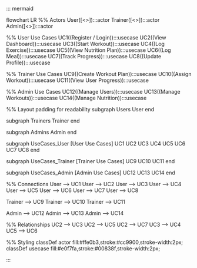 ::: mermaid


flowchart LR
  %% Actors
  User([<<User>>]):::actor
  Trainer([<<Trainer>>]):::actor
  Admin([<<Admin>>]):::actor

  %% User Use Cases
  UC1((Register / Login)):::usecase
  UC2((View Dashboard)):::usecase
  UC3((Start Workout)):::usecase
  UC4((Log Exercise)):::usecase
  UC5((View Nutrition Plan)):::usecase
  UC6((Log Meal)):::usecase
  UC7((Track Progress)):::usecase
  UC8((Update Profile)):::usecase

  %% Trainer Use Cases
  UC9((Create Workout Plan)):::usecase
  UC10((Assign Workout)):::usecase
  UC11((View User Progress)):::usecase

  %% Admin Use Cases
  UC12((Manage Users)):::usecase
  UC13((Manage Workouts)):::usecase
  UC14((Manage Nutrition)):::usecase

  %% Layout padding for readability
  subgraph Users
    User
  end

  subgraph Trainers
    Trainer
  end

  subgraph Admins
    Admin
  end

  subgraph UseCases_User [User Use Cases]
    UC1
    UC2
    UC3
    UC4
    UC5
    UC6
    UC7
    UC8
  end

  subgraph UseCases_Trainer [Trainer Use Cases]
    UC9
    UC10
    UC11
  end

  subgraph UseCases_Admin [Admin Use Cases]
    UC12
    UC13
    UC14
  end

  %% Connections
  User --> UC1
  User --> UC2
  User --> UC3
  User --> UC4
  User --> UC5
  User --> UC6
  User --> UC7
  User --> UC8

  Trainer --> UC9
  Trainer --> UC10
  Trainer --> UC11

  Admin --> UC12
  Admin --> UC13
  Admin --> UC14

  %% Relationships
  UC2 --> UC3
  UC2 --> UC5
  UC2 --> UC7
  UC3 --> UC4
  UC5 --> UC6

  %% Styling
  classDef actor fill:#ffe0b3,stroke:#cc9900,stroke-width:2px;
  classDef usecase fill:#e0f7fa,stroke:#00838f,stroke-width:2px;

:::
